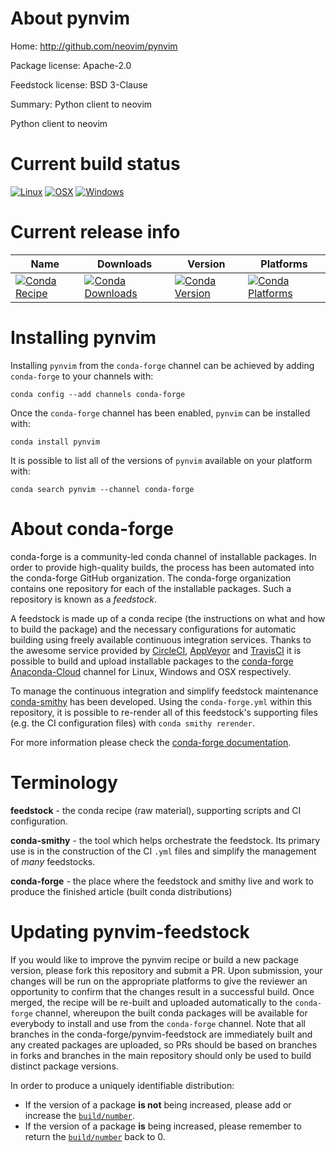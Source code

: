 About pynvim
============

Home: http://github.com/neovim/pynvim

Package license: Apache-2.0

Feedstock license: BSD 3-Clause

Summary: Python client to neovim

Python client to neovim


Current build status
====================

[![Linux](https://img.shields.io/circleci/project/github/conda-forge/pynvim-feedstock/master.svg?label=Linux)](https://circleci.com/gh/conda-forge/pynvim-feedstock)
[![OSX](https://img.shields.io/travis/conda-forge/pynvim-feedstock/master.svg?label=macOS)](https://travis-ci.org/conda-forge/pynvim-feedstock)
[![Windows](https://img.shields.io/appveyor/ci/conda-forge/pynvim-feedstock/master.svg?label=Windows)](https://ci.appveyor.com/project/conda-forge/pynvim-feedstock/branch/master)

Current release info
====================

| Name | Downloads | Version | Platforms |
| --- | --- | --- | --- |
| [![Conda Recipe](https://img.shields.io/badge/recipe-pynvim-green.svg)](https://anaconda.org/conda-forge/pynvim) | [![Conda Downloads](https://img.shields.io/conda/dn/conda-forge/pynvim.svg)](https://anaconda.org/conda-forge/pynvim) | [![Conda Version](https://img.shields.io/conda/vn/conda-forge/pynvim.svg)](https://anaconda.org/conda-forge/pynvim) | [![Conda Platforms](https://img.shields.io/conda/pn/conda-forge/pynvim.svg)](https://anaconda.org/conda-forge/pynvim) |

Installing pynvim
=================

Installing `pynvim` from the `conda-forge` channel can be achieved by adding `conda-forge` to your channels with:

```
conda config --add channels conda-forge
```

Once the `conda-forge` channel has been enabled, `pynvim` can be installed with:

```
conda install pynvim
```

It is possible to list all of the versions of `pynvim` available on your platform with:

```
conda search pynvim --channel conda-forge
```


About conda-forge
=================

conda-forge is a community-led conda channel of installable packages.
In order to provide high-quality builds, the process has been automated into the
conda-forge GitHub organization. The conda-forge organization contains one repository
for each of the installable packages. Such a repository is known as a *feedstock*.

A feedstock is made up of a conda recipe (the instructions on what and how to build
the package) and the necessary configurations for automatic building using freely
available continuous integration services. Thanks to the awesome service provided by
[CircleCI](https://circleci.com/), [AppVeyor](https://www.appveyor.com/)
and [TravisCI](https://travis-ci.org/) it is possible to build and upload installable
packages to the [conda-forge](https://anaconda.org/conda-forge)
[Anaconda-Cloud](https://anaconda.org/) channel for Linux, Windows and OSX respectively.

To manage the continuous integration and simplify feedstock maintenance
[conda-smithy](https://github.com/conda-forge/conda-smithy) has been developed.
Using the ``conda-forge.yml`` within this repository, it is possible to re-render all of
this feedstock's supporting files (e.g. the CI configuration files) with ``conda smithy rerender``.

For more information please check the [conda-forge documentation](https://conda-forge.org/docs/).

Terminology
===========

**feedstock** - the conda recipe (raw material), supporting scripts and CI configuration.

**conda-smithy** - the tool which helps orchestrate the feedstock.
                   Its primary use is in the construction of the CI ``.yml`` files
                   and simplify the management of *many* feedstocks.

**conda-forge** - the place where the feedstock and smithy live and work to
                  produce the finished article (built conda distributions)


Updating pynvim-feedstock
=========================

If you would like to improve the pynvim recipe or build a new
package version, please fork this repository and submit a PR. Upon submission,
your changes will be run on the appropriate platforms to give the reviewer an
opportunity to confirm that the changes result in a successful build. Once
merged, the recipe will be re-built and uploaded automatically to the
`conda-forge` channel, whereupon the built conda packages will be available for
everybody to install and use from the `conda-forge` channel.
Note that all branches in the conda-forge/pynvim-feedstock are
immediately built and any created packages are uploaded, so PRs should be based
on branches in forks and branches in the main repository should only be used to
build distinct package versions.

In order to produce a uniquely identifiable distribution:
 * If the version of a package **is not** being increased, please add or increase
   the [``build/number``](https://conda.io/docs/user-guide/tasks/build-packages/define-metadata.html#build-number-and-string).
 * If the version of a package **is** being increased, please remember to return
   the [``build/number``](https://conda.io/docs/user-guide/tasks/build-packages/define-metadata.html#build-number-and-string)
   back to 0.
